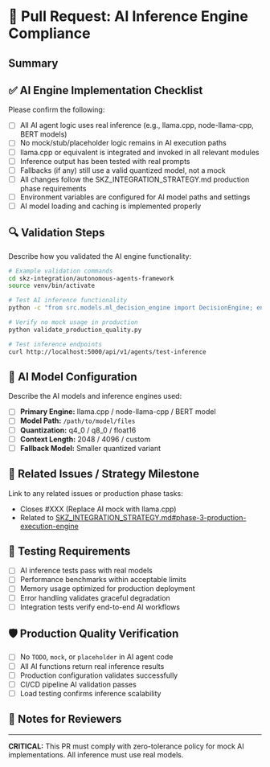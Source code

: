 # 🚀 Pull Request: AI Inference Engine Compliance

## Summary

<!-- Brief description of what this PR does -->

## ✅ AI Engine Implementation Checklist

Please confirm the following:

- [ ] All AI agent logic uses real inference (e.g., llama.cpp, node-llama-cpp, BERT models)
- [ ] No mock/stub/placeholder logic remains in AI execution paths
- [ ] llama.cpp or equivalent is integrated and invoked in all relevant modules
- [ ] Inference output has been tested with real prompts
- [ ] Fallbacks (if any) still use a valid quantized model, not a mock
- [ ] All changes follow the SKZ_INTEGRATION_STRATEGY.md production phase requirements
- [ ] Environment variables are configured for AI model paths and settings
- [ ] AI model loading and caching is implemented properly

## 🔍 Validation Steps

Describe how you validated the AI engine functionality:

```bash
# Example validation commands
cd skz-integration/autonomous-agents-framework
source venv/bin/activate

# Test AI inference functionality
python -c "from src.models.ml_decision_engine import DecisionEngine; engine = DecisionEngine(); print('AI engine loaded successfully')"

# Verify no mock usage in production
python validate_production_quality.py

# Test inference endpoints
curl http://localhost:5000/api/v1/agents/test-inference
```

## 🧠 AI Model Configuration

Describe the AI models and inference engines used:

- [ ] **Primary Engine:** llama.cpp / node-llama-cpp / BERT model
- [ ] **Model Path:** `/path/to/model/files`
- [ ] **Quantization:** q4_0 / q8_0 / float16
- [ ] **Context Length:** 2048 / 4096 / custom
- [ ] **Fallback Model:** Smaller quantized variant

## 📎 Related Issues / Strategy Milestone

Link to any related issues or production phase tasks:

- Closes #XXX (Replace AI mock with llama.cpp)
- Related to [SKZ_INTEGRATION_STRATEGY.md#phase-3-production-execution-engine](SKZ_INTEGRATION_STRATEGY.md#phase-3-production-execution-engine)

## 🧪 Testing Requirements

- [ ] AI inference tests pass with real models
- [ ] Performance benchmarks within acceptable limits
- [ ] Memory usage optimized for production deployment
- [ ] Error handling validates graceful degradation
- [ ] Integration tests verify end-to-end AI workflows

## 🛡️ Production Quality Verification

- [ ] No `TODO`, `mock`, or `placeholder` in AI agent code
- [ ] All AI functions return real inference results
- [ ] Production configuration validates successfully
- [ ] CI/CD pipeline AI validation passes
- [ ] Load testing confirms inference scalability

## 🧠 Notes for Reviewers

<!-- Any special considerations, performance implications, or areas requiring focused review -->

---

**CRITICAL:** This PR must comply with zero-tolerance policy for mock AI implementations. All inference must use real models.